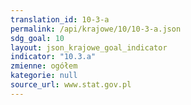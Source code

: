 ```yaml
---
translation_id: 10-3-a
permalink: /api/krajowe/10/10-3-a.json
sdg_goal: 10
layout: json_krajowe_goal_indicator
indicator: "10.3.a"
zmienne: ogółem
kategorie: null
source_url: www.stat.gov.pl
---
```

